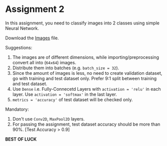 # Assignment 2
In this assignment, you need to classify images into 2 classes using simple Neural Network.

Download the [Images](./homer_bart.zip) file.

Suggestions:  
1. The images are of different dimensions, while importing/preprocessing convert all into (`64x64`) images.
2. Distribute them into batches (e.g. `batch_size = 32`).
3. Since the amount of images is less, no need to create validation dataset, go with training and test dataset only. Prefer 9:1 split between training and test dataset.
4. Use `Dense` i.e. Fully-Connecetd Layers with `activation = 'relu'` in each layer. Use `activation = 'softmax'` in the last layer.
5. `metrics = 'accuracy'` of test dataset will be checked only.

Mandatory:
1. Don't use `Conv2D`, `MaxPool2D` layers.
2. For passing the assignment, test dataset accuracy should be more than 90%. [Test Accuracy > 0.9]

**BEST OF LUCK**
